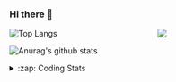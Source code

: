 ### Hi there 👋

<!--
**tao8687/tao8687** is a ✨ _special_ ✨ repository because its `README.md` (this file) appears on your GitHub profile.

Here are some ideas to get you started:

- 🔭 I’m currently working on ...
- 🌱 I’m currently learning ...
- 👯 I’m looking to collaborate on ...
- 🤔 I’m looking for help with ...
- 💬 Ask me about ...
- 📫 How to reach me: ...
- 😄 Pronouns: ...
- ⚡ Fun fact: ...
-->

<img align='right' src="https://media.giphy.com/media/M9gbBd9nbDrOTu1Mqx/giphy.gif" width="240">

  
![Top Langs](https://github-readme-stats.vercel.app/api/top-langs/?username=tao8687&layout=compact&title_color=23238E&text_color=A67D3D)

![Anurag's github stats](https://github-readme-stats.vercel.app/api?username=tao8687&show_icons=true&&text_color=A67D3D&title_color=23238E&show_icons=false&count_private=true&hide=stars)

<details>
  <summary>:zap: Coding Stats</summary>
  <br>
    
<!--START_SECTION:waka-->
![Code Time](http://img.shields.io/badge/Code%20Time-1%2C783%20hrs%2040%20mins-blue)

![Profile Views](http://img.shields.io/badge/Profile%20Views-1-blue)

**🐱 My GitHub Data** 

> 📦 1.5 MB Used in GitHub's Storage 
 > 
> 🏆 369 Contributions in the Year 2024
 > 
> 🚫 Not Opted to Hire
 > 
> 📜 62 Public Repositories 
 > 
> 🔑 25 Private Repositories 
 > 
**I'm an Early 🐤** 

```text
🌞 Morning                1585 commits        ██████████████████████░░░   88.15 % 
🌆 Daytime                90 commits          █░░░░░░░░░░░░░░░░░░░░░░░░   05.01 % 
🌃 Evening                119 commits         ██░░░░░░░░░░░░░░░░░░░░░░░   06.62 % 
🌙 Night                  4 commits           ░░░░░░░░░░░░░░░░░░░░░░░░░   00.22 % 
```
📅 **I'm Most Productive on Wednesday** 

```text
Monday                   258 commits         ████░░░░░░░░░░░░░░░░░░░░░   14.35 % 
Tuesday                  245 commits         ███░░░░░░░░░░░░░░░░░░░░░░   13.63 % 
Wednesday                315 commits         ████░░░░░░░░░░░░░░░░░░░░░   17.52 % 
Thursday                 239 commits         ███░░░░░░░░░░░░░░░░░░░░░░   13.29 % 
Friday                   254 commits         ████░░░░░░░░░░░░░░░░░░░░░   14.13 % 
Saturday                 248 commits         ███░░░░░░░░░░░░░░░░░░░░░░   13.79 % 
Sunday                   239 commits         ███░░░░░░░░░░░░░░░░░░░░░░   13.29 % 
```


📊 **This Week I Spent My Time On** 

```text
🕑︎ Time Zone: Asia/Shanghai

💬 Programming Languages: 
C++                      18 hrs 53 mins      ██████████████░░░░░░░░░░░   56.52 % 
YAML                     4 hrs 59 mins       ████░░░░░░░░░░░░░░░░░░░░░   14.96 % 
reStructuredText         2 hrs 17 mins       ██░░░░░░░░░░░░░░░░░░░░░░░   06.85 % 
Other                    1 hr 56 mins        █░░░░░░░░░░░░░░░░░░░░░░░░   05.80 % 
CMake                    1 hr 20 mins        █░░░░░░░░░░░░░░░░░░░░░░░░   04.01 % 

🔥 Editors: 
VS Code                  24 hrs 8 mins       ██████████████████░░░░░░░   72.21 % 
Cursor                   9 hrs 17 mins       ███████░░░░░░░░░░░░░░░░░░   27.79 % 

🐱‍💻 Projects: 
cartographer             12 hrs 53 mins      ██████████░░░░░░░░░░░░░░░   38.56 % 
cartographer_ros         8 hrs 39 mins       ██████░░░░░░░░░░░░░░░░░░░   25.89 % 
tami_robot               7 hrs 9 mins        █████░░░░░░░░░░░░░░░░░░░░   21.43 % 
src                      1 hr 36 mins        █░░░░░░░░░░░░░░░░░░░░░░░░   04.81 % 
cartographer_ws          1 hr 5 mins         █░░░░░░░░░░░░░░░░░░░░░░░░   03.28 % 

💻 Operating System: 
Linux                    33 hrs 25 mins      █████████████████████████   100.00 % 
```

**I Mostly Code in C++** 

```text
C++                      11 repos            ████████░░░░░░░░░░░░░░░░░   31.43 % 
Python                   10 repos            ███████░░░░░░░░░░░░░░░░░░   28.57 % 
JavaScript               2 repos             █░░░░░░░░░░░░░░░░░░░░░░░░   05.71 % 
Batchfile                1 repo              █░░░░░░░░░░░░░░░░░░░░░░░░   02.86 % 
HTML                     1 repo              █░░░░░░░░░░░░░░░░░░░░░░░░   02.86 % 
```



**Timeline**

![Lines of Code chart](https://raw.githubusercontent.com/tao8687/tao8687/master/assets/bar_graph.png)


 Last Updated on 12/12/2024 01:48:25 UTC
<!--END_SECTION:waka-->
</details>
